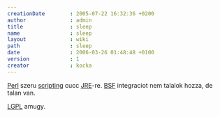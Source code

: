 ```yaml
---
creationDate        : 2005-07-22 16:32:36 +0200 
author              : admin 
title               : sleep 
name                : sleep 
layout              : wiki 
path                : sleep 
date                : 2006-03-26 01:48:48 +0100 
version             : 1 
creator             : kocka 
---
```

[Perl](perl.html) szeru [scripting](scripting.html) cucc [JRE](JRE.html)-re. [BSF](BSF.html) integraciot nem talalok hozza, de talan van.

[LGPL](LGPL.html) amugy.
